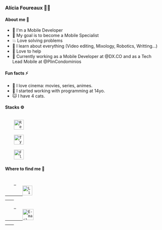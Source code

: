 ### Alícia Foureaux 👋🏼

#### About me 🧑
- 📱  I'm a Mobile Developer
- 🚀 My goal is to become a Mobile Specialist
- 💥 Love solving problems
- 💎 I learn about everything (Video editing, Mixology, Robotics, Writting...)
- 🤝 Love to help
- 🧳 Currently working as a Mobile Developer at @DX.CO and as a Tech Lead Mobile at @PlinCondominios

#### Fun facts ⚡️
- 🎥 I love cinema: movies, series, animes.
- 👶 I started working with programming at 14yo.
- 🐱 I have 4 cats.

#### Stacks ⚙️
<code>
	<img height="32" src="https://cdn0.iconfinder.com/data/icons/logos-brands-in-colors/128/react_color-512.png" alt="ReactJS and React Native"/>
</code>
<code>
	<img height="32" src="https://cdn.iconscout.com/icon/free/png-512/typescript-1174965.png" alt="Typescript"/>
</code>
<code>
	<img height="32" src="https://cdn.iconscout.com/icon/free/png-256/flutter-2038877-1720090.png" alt="Flutter"/>
</code>

#### Where to find me 📌
<code>
	<a href="https://www.linkedin.com/in/alicia-foureaux/"> 
		<img height="32" src="https://cdn2.iconfinder.com/data/icons/social-media-applications/64/social_media_applications_14-linkedin-256.png" alt="LinkedIn"/>
	</a>
</code>
<code>
	<a href="mailto:ally@foureauxcode.com"> 
		<img height="36" src="https://cdn4.iconfinder.com/data/icons/social-media-logos-6/512/112-gmail_email_mail-512.png" alt="E-mail"/>
	</a>
</code>
